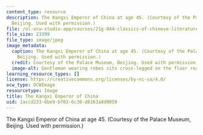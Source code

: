 ```yaml
---
content_type: resource
description: The Kangxi Emperor of China at age 45. (Courtesy of the Palace Museum,
  Beijing. Used with permission.)
file: /ol-ocw-studio-app/courses/21g-044-classics-of-chinese-literature-fall-2011/1accd2336be9bf036c30d8163a8d0059_21g-044f11.jpg
file_size: 23399
file_type: image/jpeg
image_metadata:
  caption: The Kangxi Emperor of China at age 45. (Courtesy of the Palace Museum,
    Beijing. Used with permission.)
  credit: Courtesy of the Palace Museum, Beijing. Used with permission.
  image-alt: Gentleman wearing robes sits cross-legged on the floor reading a book.
learning_resource_types: []
license: https://creativecommons.org/licenses/by-nc-sa/4.0/
ocw_type: OCWImage
resourcetype: Image
title: The Kangxi Emperor of China
uid: 1accd233-6be9-bf03-6c30-d8163a8d0059
---
```

The Kangxi Emperor of China at age 45. (Courtesy of the Palace Museum, Beijing. Used with permission.)